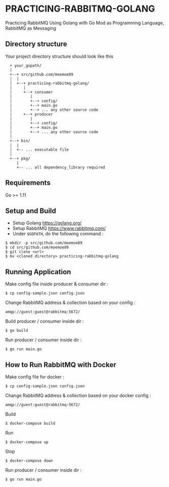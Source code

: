 # PRACTICING-RABBITMQ-GOLANG #

Practicing RabbitMQ Using Golang with Go Mod as Programming Language, RabbitMQ as Messaging

## Directory structure
Your project directory structure should look like this
```
  + your_gopath/
  |
  +--+ src/github.com/moemoe89
  |  |
  |  +--+ practicing-rabbitmq-golang/
  |     |
  |     +--+ consumer
  |        |
  |        +--+ config/
  |        +--+ main.go
  |        +--+ ... any other source code
  |     +--+ producer
  |        |
  |        +--+ config/
  |        +--+ main.go
  |        +--+ ... any other source code
  |
  +--+ bin/
  |  |
  |  +-- ... executable file
  |
  +--+ pkg/
     |
     +-- ... all dependency_library required

```

## Requirements

Go >= 1.11

## Setup and Build

* Setup Golang <https://golang.org/>
* Setup RabbitMQ <https://www.rabbitmq.com/>
* Under `$GOPATH`, do the following command :
```
$ mkdir -p src/github.com/moemoe89
$ cd src/github.com/moemoe89
$ git clone <url>
$ mv <cloned directory> practicing-rabbitmq-golang
```

## Running Application
Make config file inside producer & consumer dir :
```
$ cp config-sample.json config.json
```
Change RabbitMQ address & collection based on your config :
```
amqp://guest:guest@rabbitmq:5672/
```
Build producer / consumer inside dir :
```
$ go build
```
Run producer / consumer inside dir :
```
$ go run main.go
```

## How to Run RabbitMQ with Docker
Make config file for docker :
```
$ cp config-sample.json config.json
```
Change RabbitMQ address & collection based on your docker config :
```
amqp://guest:guest@rabbitmq:5672/
```
Build
```
$ docker-compose build
```
Run
```
$ docker-compose up
```
Stop
```
$ docker-compose down
```
Run producer / consumer inside dir :
```
$ go run main.go
```